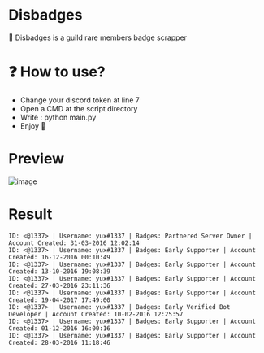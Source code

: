 # Disbadges

💎 Disbadges is a guild rare members badge scrapper

# ❓ How to use?

- Change your discord token at line 7
- Open a CMD at the script directory
- Write : python main.py 
- Enjoy 🎈

# Preview

![image](https://user-images.githubusercontent.com/99289712/197536135-36bd1f01-989e-4128-b2ac-f46dbf94f4ba.png)

# Result

```
ID: <@1337> | Username: yux#1337 | Badges: Partnered Server Owner | Account Created: 31-03-2016 12:02:14
ID: <@1337> | Username: yux#1337 | Badges: Early Supporter | Account Created: 16-12-2016 00:10:49
ID: <@1337> | Username: yux#1337 | Badges: Early Supporter | Account Created: 13-10-2016 19:08:39
ID: <@1337> | Username: yux#1337 | Badges: Early Supporter | Account Created: 27-03-2016 23:11:36
ID: <@1337> | Username: yux#1337 | Badges: Early Supporter | Account Created: 19-04-2017 17:49:00
ID: <@1337> | Username: yux#1337 | Badges: Early Verified Bot Developer | Account Created: 10-02-2016 12:25:57
ID: <@1337> | Username: yux#1337 | Badges: Early Supporter | Account Created: 01-12-2016 16:00:16
ID: <@1337> | Username: yux#1337 | Badges: Early Supporter | Account Created: 28-03-2016 11:18:46
```
